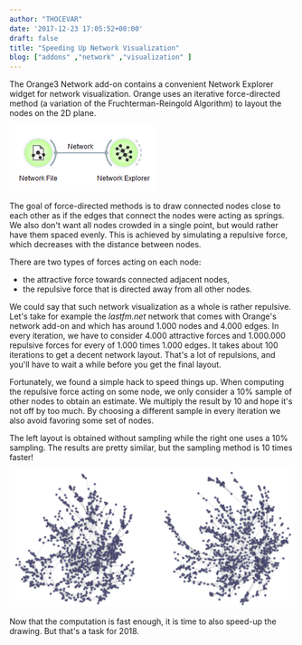 ```yaml
---
author: "THOCEVAR"
date: '2017-12-23 17:05:52+00:00'
draft: false
title: "Speeding Up Network Visualization"
blog: ["addons" ,"network" ,"visualization" ]
---
```


The Orange3 Network add-on contains a convenient Network Explorer widget for network visualization. Orange uses an iterative force-directed method (a variation of the Fruchterman-Reingold Algorithm) to layout the nodes on the 2D plane.

![](network-schema.png)


The goal of force-directed methods is to draw connected nodes close to each other as if the edges that connect the nodes were acting as springs. We also don't want all nodes crowded in a single point, but would rather have them spaced evenly. This is achieved by simulating a repulsive force, which decreases with the distance between nodes.

There are two types of forces acting on each node:

  * the attractive force towards connected adjacent nodes,
  * the repulsive force that is directed away from all other nodes.

We could say that such network visualization as a whole is rather repulsive. Let's take for example the _lastfm.net_ network that comes with Orange's network add-on and which has around 1.000 nodes and 4.000 edges. In every iteration, we have to consider 4.000 attractive forces and 1.000.000 repulsive forces for every of 1.000 times 1.000 edges. It takes about 100 iterations to get a decent network layout. That's a lot of repulsions, and you'll have to wait a while before you get the final layout.

Fortunately, we found a simple hack to speed things up. When computing the repulsive force acting on some node, we only consider a 10% sample of other nodes to obtain an estimate. We multiply the result by 10 and hope it's not off by too much. By choosing a different sample in every iteration we also avoid favoring some set of nodes.

The left layout is obtained without sampling while the right one uses a 10% sampling. The results are pretty similar, but the sampling method is 10 times faster!

![](layout-compare.png)


Now that the computation is fast enough, it is time to also speed-up the drawing. But that's a task for 2018.
